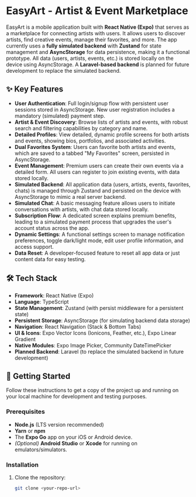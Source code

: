 # EasyArt - Artist & Event Marketplace

EasyArt is a mobile application built with **React Native (Expo)** that serves as a marketplace for connecting artists with users. It allows users to discover artists, find creative events, manage their favorites, and more. The app currently uses a **fully simulated backend** with **Zustand** for state management and **AsyncStorage** for data persistence, making it a functional prototype. All data (users, artists, events, etc.) is stored locally on the device using AsyncStorage. A **Laravel-based backend** is planned for future development to replace the simulated backend.

## ✨ Key Features

- **User Authentication**: Full login/signup flow with persistent user sessions stored in AsyncStorage. New user registration includes a mandatory (simulated) payment step.
- **Artist & Event Discovery**: Browse lists of artists and events, with robust search and filtering capabilities by category and name.
- **Detailed Profiles**: View detailed, dynamic profile screens for both artists and events, showing bios, portfolios, and associated activities.
- **Dual Favorites System**: Users can favorite both artists and events, which are saved to a tabbed "My Favorites" screen, persisted in AsyncStorage.
- **Event Management**: Premium users can create their own events via a detailed form. All users can register to join existing events, with data stored locally.
- **Simulated Backend**: All application data (users, artists, events, favorites, chats) is managed through Zustand and persisted on the device with AsyncStorage to mimic a real server backend.
- **Simulated Chat**: A basic messaging feature allows users to initiate conversations with artists, with chat data stored locally.
- **Subscription Flow**: A dedicated screen explains premium benefits, leading to a simulated payment process that upgrades the user's account status across the app.
- **Dynamic Settings**: A functional settings screen to manage notification preferences, toggle dark/light mode, edit user profile information, and access support.
- **Data Reset**: A developer-focused feature to reset all app data or just content data for easy testing.

## 🛠️ Tech Stack

- **Framework**: React Native (Expo)
- **Language**: TypeScript
- **State Management**: Zustand (with persist middleware for a persistent state)
- **Persistent Storage**: AsyncStorage (for simulating backend data storage)
- **Navigation**: React Navigation (Stack & Bottom Tabs)
- **UI & Icons**: Expo Vector Icons (Ionicons, Feather, etc.), Expo Linear Gradient
- **Native Modules**: Expo Image Picker, Community DateTimePicker
- **Planned Backend**: Laravel (to replace the simulated backend in future development)

## 🚀 Getting Started

Follow these instructions to get a copy of the project up and running on your local machine for development and testing purposes.

### Prerequisites

- **Node.js** (LTS version recommended)
- **Yarn** or **npm**
- The **Expo Go** app on your iOS or Android device.
- *(Optional)* **Android Studio** or **Xcode** for running on emulators/simulators.

### Installation

1. Clone the repository:
   ```bash
   git clone <your-repo-url>